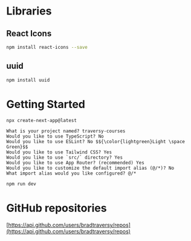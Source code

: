 # Libraries
## React Icons
```bash
npm install react-icons --save
```

## uuid
```bash
npm install uuid
```

# Getting Started
```bash
npx create-next-app@latest
```

```
What is your project named? traversy-courses
Would you like to use TypeScript? No
Would you like to use ESLint? No $${\color{lightgreen}Light \space Green}$$	
Would you like to use Tailwind CSS? Yes
Would you like to use `src/` directory? Yes
Would you like to use App Router? (recommended) Yes
Would you like to customize the default import alias (@/*)? No
What import alias would you like configured? @/*
```

```bash
npm run dev
```

# GitHub repositories
[https://api.github.com/users/bradtraversy/repos](https://api.github.com/users/bradtraversy/repos)
